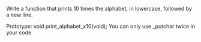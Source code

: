 Write a function that prints 10 times the alphabet, in lowercase, followed by a new line.

Prototype: void print_alphabet_x10(void);
You can only use _putchar twice in your code
